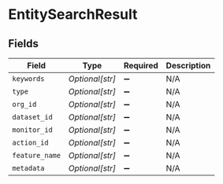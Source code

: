 # EntitySearchResult


## Fields

| Field              | Type               | Required           | Description        |
| ------------------ | ------------------ | ------------------ | ------------------ |
| `keywords`         | *Optional[str]*    | :heavy_minus_sign: | N/A                |
| `type`             | *Optional[str]*    | :heavy_minus_sign: | N/A                |
| `org_id`           | *Optional[str]*    | :heavy_minus_sign: | N/A                |
| `dataset_id`       | *Optional[str]*    | :heavy_minus_sign: | N/A                |
| `monitor_id`       | *Optional[str]*    | :heavy_minus_sign: | N/A                |
| `action_id`        | *Optional[str]*    | :heavy_minus_sign: | N/A                |
| `feature_name`     | *Optional[str]*    | :heavy_minus_sign: | N/A                |
| `metadata`         | *Optional[str]*    | :heavy_minus_sign: | N/A                |